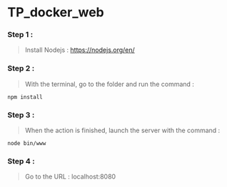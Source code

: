 # TP_docker_web

### Step 1 : 

> Install Nodejs : https://nodejs.org/en/ </li>

### Step 2 : 

> With the terminal, go to the folder and run the command :

    npm install
   
### Step 3 : 

> When the action is finished, launch the server with the command : 

    node bin/www
  
### Step 4 : 

> Go to the URL : localhost:8080
